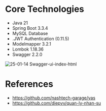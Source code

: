 # Core Technologies
- Java 21
- Spring Boot 3.3.4
- MySQL Database
- .JWT Authentication (0.11.5)
- Modelmapper 3.2.1
- Lombok 1.18.36
- Swagger 2.2.0

![25-01-14 Swagger-ui-index-html](https://github.com/user-attachments/assets/fb2252c5-ccdf-4b74-ab9f-73011ea83269)


# References
- https://github.com/nashtech-garage/yas
- https://github.com/diepvv/quan-ly-nhan-su

